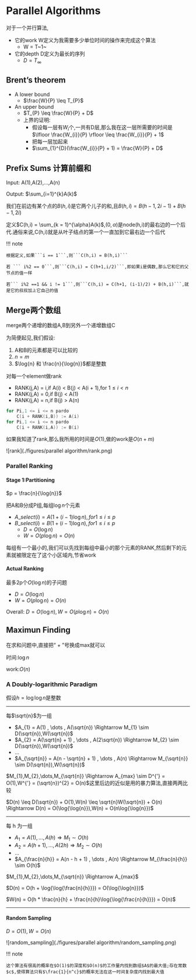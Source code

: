 # Parallel Algorithms

对于一个并行算法,

- 它的work W定义为我需要多少单位时间的操作来完成这个算法
  - W = T~1~
- 它的depth D定义为最长的序列
  - $D = T_{\infty}$

## Brent’s theorem

- A lower bound
  - $\frac{W}{P} \leq T_{P}$
- An upper bound
  - $T_{P} \leq \frac{W}{P} + D$
  - 上界的证明:
    - 假设每一层有$W_{i}$个,一共有D层,那么我在这一层所需要的时间是$\lfloor \frac{W_{i}}{P} \rfloor \leq \frac{W_{i}}{P} + 1$
    - 把每一层加起来
    - $\sum_{1}^{D}(\frac{W_{i}}{P} + 1) = \frac{W}{P} + D$

## Prefix Sums 计算前缀和

Input: A(1),A(2),…,A(n)

Output: $\sum_{i=1}^{k}A(k)$

我们在前边有某个点的$B(h,i)$是它两个儿子的和,且$B(h,i) = B(h-1,2i-1) + B(h-1,2i)$

定义$C(h,i) = \sum_{k = 1}^{\alpha}A(k)$,$(0,\alpha)$是node(h,i)的最右边的一个后代.通俗来说,C(h,i)就是从叶子结点的第一个一直加到它最右边一个后代

!!! note

    根据定义,如果```i == 1```,则```C(h,i) = B(h,i)```

    若 ``` i%2 == 0```,则```C(h,i) = C(h+1,i/2)```,即如果i是偶数,那么它和它的父节点的值一样

    若``` i%2 ==1 && i != 1```,则```C(h,i) = C(h+1, (i-1)/2) + B(h,i)```,就是它的叔叔加上它自己的值

## Merge两个数组

merge两个递增的数组A,B到另外一个递增数组C

为简便起见,我们假设:

1. A和B的元素都是可以比较的
2. $n = m$
3. $\log{n} 和 \frac{n}{\log{n}}$都是整数

对每一个element做rank

- RANK(j,A) = i,if A(i) < B(j) < A(i + 1),for $1 \leq i < n$
- RANK(j,A) = 0,if B(j) < A(1)
- RANK(j,A) = n,if B(j) > A(n)

```c
for Pi,1 <= i <= n pardo
	C(i + RANK(i,B)) := A(i)
for Pi,1 <= i <= n pardo
	C(i + RANK(i,A)) := B(i)
```

如果我知道了rank,那么我所用的时间是$O(1)$,做的work是$O(n + m)$

![rank](./figures/parallel algorithm/rank.png)

### Parallel Ranking

#### Stage 1:Partitioning

$p = \frac{n}{\log{n}}$

把A和B分成P组,每组$\log{n}$个元素

- $A\_select(i) = A(1 + (i-1)\log{n}),for 1 \leq i \leq p$
- $B\_select(i) = B(1 + (i-1)\log{n}),for 1 \leq i \leq p$
  - $D = O(\log{n})$
  - $W = O(p\log{n}) = O(n)$

每组有一个最小的,我们可以先找到每组中最小的那个元素的RANK,然后剩下的元素就被限定在了这个小区域内,节省work

#### Actual Ranking

最多2p个$O(\log{n})$的子问题

- $D = O(\log{n})$
- $W = O(p\log{n}) = O(n)$

Overall: $D = O(\log{n}),W = O(p\log{n}) = O(n)$

## Maximun Finding

在求和问题中,直接把“ + ”号换成max就可以

时间:$\log{n}$

work:$O(n)$

### A Doubly-logarithmic Paradigm

假设$h = \log{\log{n}}$是整数

---

每$\sqrt{n}$为一组

- $A_{1} = A(1) , \dots , A(\sqrt{n}) \Rightarrow M_{1} \sim D(\sqrt{n}),W(\sqrt{n})$
- $A_{2} = A(\sqrt{n} + 1) , \dots , A(2\sqrt{n}) \Rightarrow M_{2} \sim D(\sqrt{n}),W(\sqrt{n})$
- $\dots$
- $A_{\sqrt{n}} = A(n - \sqrt{n} + 1) , \dots , A(n) \Rightarrow M_{\sqrt{n}} \sim D(\sqrt{n}),W(\sqrt{n})$

$M_{1},M_{2},\dots,M_{\sqrt{n}} \Rightarrow A_{max} \sim D^{'} = O(1),W^{'} = (\sqrt{n})^{2} = O(n)$这里后边的近似是用的暴力算法,直接两两比较

$D(n) \leq D(\sqrt{n}) + O(1),W(n) \leq \sqrt{n}W(\sqrt{n}) + O(n) \Rightarrow D(n) = O(\log{\log{n}}),W(n) = O(n\log{\log{n}})$

---

每 h 为一组

- $A_{1} = A(1) , \dots , A(h) \Rightarrow M_{1} \sim O(h)$
- $A_{2} = A(h + 1) , \dots , A(2h) \Rightarrow M_{2} \sim O(h)$
- $\dots$
- $A_{\frac{n}{h}} = A(n - h + 1) , \dots , A(n) \Rightarrow M_{\frac{n}{h}} \sim O(h)$

$M_{1},M_{2},\dots,M_{\sqrt{n}} \Rightarrow A_{max}$

$D(n) = O(h + \log{\log{\frac{n}{h}}}) = O(\log{\log{n}})$

$W(n) = O(h * \frac{n}{h} + \frac{n}{h}\log{\log{\frac{n}{h}}}) = O(n)$

---

#### Random Sampling

$D = O(1),W = O(n)$

![random_sampling](./figures/parallel algorithm/random_sampling.png)

!!! note

    这个算法有很高的概率在$O(1)$的深度和$O(n)$的工作量内找到数组$A$的最大值;存在常数$c$,使得算法只有$\frac{1}{n^c}$的概率无法在这一时间复杂度内找到最大值
